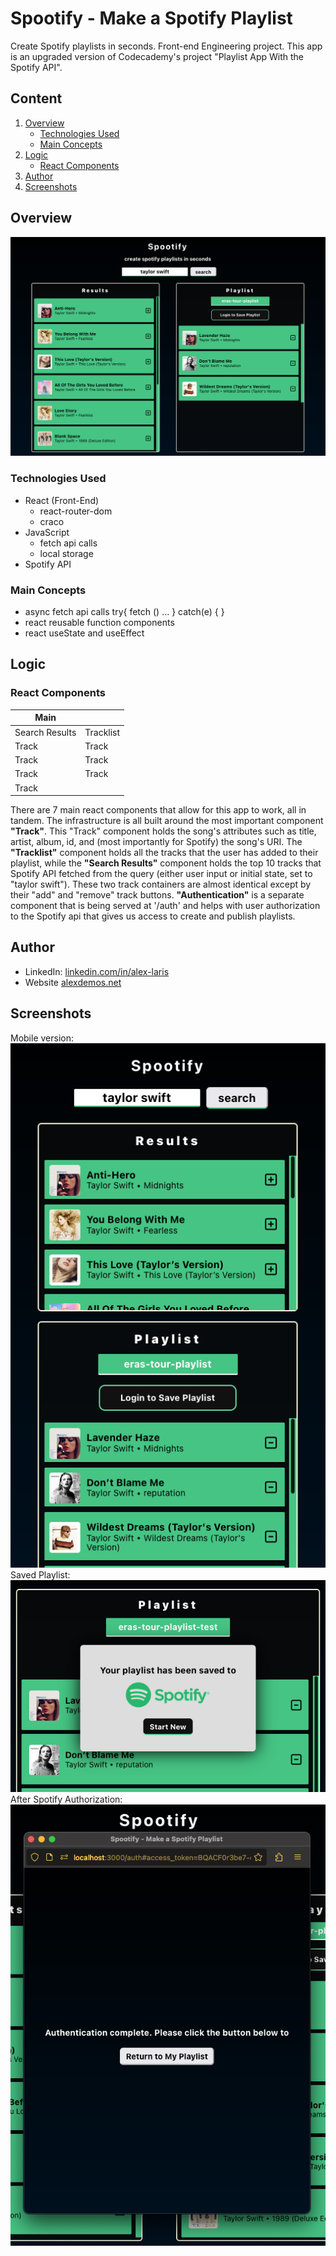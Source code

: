 # Spootify - Make a Spotify Playlist

Create Spotify playlists in seconds.
Front-end Engineering project.
This app is an upgraded version of Codecademy's project "Playlist App With the Spotify API".

## Content

1. [Overview](#overview)
    - [Technologies Used](#technologies-used)
    - [Main Concepts](#main-concepts)
2. [Logic](#logic)
    - [React Components](#react-components)
3. [Author](#author)
4. [Screenshots](#screenshots)

## Overview
![](./src/assets/spootify-api-screenshot-1.png)
### Technologies Used
- React (Front-End)
    - react-router-dom
    - craco
- JavaScript
    - fetch api calls
    - local storage
- Spotify API

### Main Concepts
- async fetch api calls
        try{
            fetch () ... 
        } catch(e) { }
- react reusable function components
- react useState and useEffect

## Logic
### React Components

| Main  | | 
| ------ | ----- |
| Search Results | Tracklist|
| Track | Track |
| Track | Track |
| Track | Track |
| Track |  |

There are 7 main react components that allow for this app to work, all in tandem. The infrastructure is all built around the most important component **"Track"**.
This "Track" component holds the song's attributes such as title, artist, album, id, and (most importantly for Spotify) the song's URI.
The **"Tracklist"** component holds all the tracks that the user has added to their playlist, while the **"Search Results"** component holds the top 10 tracks that Spotify API fetched from the query (either user input or initial state, set to "taylor swift"). These two track containers are almost identical except by their "add" and "remove" track buttons.
**"Authentication"** is a separate component that is being served at '/auth' and helps with user authorization to the Spotify api that gives us access to create and publish playlists.

    

## Author
- LinkedIn: [linkedin.com/in/alex-laris](https://www.linkedin.com/in/alex-laris/)
 - Website [alexdemos.net](https://alexdemos.net/)

## Screenshots
Mobile version:
![](./src/assets/spootify-api-screenshot-mobile.png)
Saved Playlist:
![](./src/assets/spootify-api-screenshot-saved-playlist.png)
After Spotify Authorization:
![](./src/assets/spootify-api-screenshot-auth.png)
